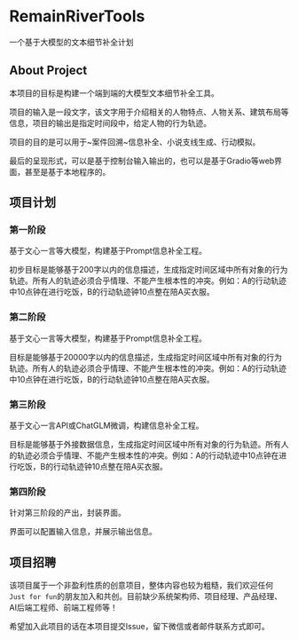 # RemainRiverTools
一个基于大模型的文本细节补全计划

## About Project
本项目的目标是构建一个端到端的大模型文本细节补全工具。

项目的输入是一段文字，该文字用于介绍相关的人物特点、人物关系、建筑布局等信息，项目的输出是指定时间段中，给定人物的行为轨迹。

项目的目的是可以用于~案件回溯~信息补全、小说支线生成、行动模拟。

最后的呈现形式，可以是基于控制台输入输出的，也可以是基于Gradio等web界面，甚至是基于本地程序的。

## 项目计划

### 第一阶段
基于文心一言等大模型，构建基于Prompt信息补全工程。

初步目标是能够基于200字以内的信息描述，生成指定时间区域中所有对象的行为轨迹。所有人的轨迹必须合乎情理、不能产生根本性的冲突。例如：A的行动轨迹中10点钟在进行吃饭，B的行动轨迹钟10点整在陪A买衣服。

### 第二阶段
基于文心一言等大模型，构建基于Prompt信息补全工程。

目标是能够基于20000字以内的信息描述，生成指定时间区域中所有对象的行为轨迹。所有人的轨迹必须合乎情理、不能产生根本性的冲突。例如：A的行动轨迹中10点钟在进行吃饭，B的行动轨迹钟10点整在陪A买衣服。

### 第三阶段
基于文心一言API或ChatGLM微调，构建信息补全工程。

目标是能够基于外接数据信息，生成指定时间区域中所有对象的行为轨迹。所有人的轨迹必须合乎情理、不能产生根本性的冲突。例如：A的行动轨迹中10点钟在进行吃饭，B的行动轨迹钟10点整在陪A买衣服。

### 第四阶段
针对第三阶段的产出，封装界面。

界面可以配置输入信息，并展示输出信息。

## 项目招聘
该项目属于一个非盈利性质的创意项目，整体内容也较为粗糙，我们欢迎任何`Just for fun`的朋友加入和共创。目前缺少系统架构师、项目经理、产品经理、AI后端工程师、前端工程师等！

希望加入此项目的话在本项目提交Issue，留下微信或者邮件联系方式即可。

